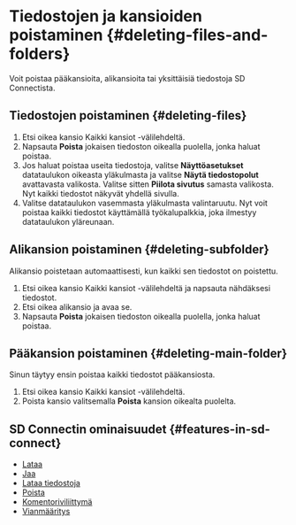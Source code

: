 # Tiedostojen ja kansioiden poistaminen {#deleting-files-and-folders}

Voit poistaa pääkansioita, alikansioita tai yksittäisiä tiedostoja SD Connectista.

## Tiedostojen poistaminen {#deleting-files}

1. Etsi oikea kansio Kaikki kansiot -välilehdeltä.
2. Napsauta **Poista** jokaisen tiedoston oikealla puolella, jonka haluat poistaa.
3. Jos haluat poistaa useita tiedostoja, valitse **Näyttöasetukset** datataulukon oikeasta yläkulmasta ja valitse **Näytä tiedostopolut** avattavasta valikosta. Valitse sitten **Piilota sivutus** samasta valikosta. Nyt kaikki tiedostot näkyvät yhdellä sivulla.
4. Valitse datataulukon vasemmasta yläkulmasta valintaruutu. Nyt voit poistaa kaikki tiedostot käyttämällä työkalupalkkia, joka ilmestyy datataulukon yläreunaan.

## Alikansion poistaminen {#deleting-subfolder}

Alikansio poistetaan automaattisesti, kun kaikki sen tiedostot on poistettu.

1. Etsi oikea kansio Kaikki kansiot -välilehdeltä ja napsauta nähdäksesi tiedostot.
2. Etsi oikea alikansio ja avaa se.
3. Napsauta **Poista** jokaisen tiedoston oikealla puolella, jonka haluat poistaa.

## Pääkansion poistaminen {#deleting-main-folder}

Sinun täytyy ensin poistaa kaikki tiedostot pääkansiosta.

1. Etsi oikea kansio Kaikki kansiot -välilehdeltä.
2. Poista kansio valitsemalla **Poista** kansion oikealta puolelta.

## SD Connectin ominaisuudet {#features-in-sd-connect}

* [Lataa](./sd-connect-upload.md)
* [Jaa](./sd-connect-share.md)
* [Lataa tiedostoja](./sd-connect-download.md)
* [Poista](./sd-connect-delete.md)
* [Komentoriviliittymä](./sd-connect-command-line-interface.md)
* [Vianmääritys](./sd-connect-troubleshooting.md)